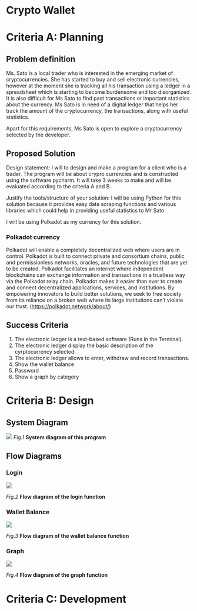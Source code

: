 # Crypto Wallet

# Criteria A: Planning
## Problem definition
Ms. Sato is a local trader who is interested in the emerging market of cryptocurrencies. She has started to buy and sell electronic currencies, however at the moment she is tracking all his transaction using a ledger in a spreadsheet which is starting to become burdensome and too disorganized. It is also difficult for Ms Sato to find past transactions or important statistics about the currency. Ms Sato is in need of a digital ledger that helps her track the amount of the cryptocurrency, the transactions, along with useful statistics.

Apart for this requirements, Ms Sato is open to explore a cryptocurrency selected by the developer.


## Proposed Solution
Design statement: I will to design and make a program for a client who is a trader. The program will be about crypro currencies and is constructed using the software pycharm. It will take 3 weeks to make and will be evaluated according to the criteria A and B.

Justify the tools/structure of your solution: I will be using Python for this solution because it provides easy data scraping functions and various libraries which could help in providing useful statistics to Mr Sato

I will be using Polkadot as my currency for this solution.

### Polkadot currency
Polkadot will enable a completely decentralized web where users are in control. Polkadot is built to connect private and consortium chains, public and permissionless networks, oracles, and future technologies that are yet to be created. Polkadot facilitates an internet where independent blockchains can exchange information and transactions in a trustless way via the Polkadot relay chain. Polkadot makes it easier than ever to create and connect decentralized applications, services, and institutions. By empowering innovators to build better solutions, we seek to free society from its reliance on a broken web where its large institutions can’t violate our trust.
(https://polkadot.network/about/)


## Success Criteria
1. The electronic ledger is a text-based software (Runs in the Terminal).
2. The electronic ledger display the basic description of the cyrptocurrency selected.
3. The electronic ledger allows to enter, withdraw and record transactions.
4. Show the wallet balance
5. Password
6. Show a graph by category


# Criteria B: Design
## System Diagram
![](CryptoWallet_SysD.jpg)
*Fig.1* **System diagram of this program**

## Flow Diagrams

### Login
![](Assets/CryptoWallet_Login.jpg)

*Fig.2* **Flow diagram of the login function**

### Wallet Balance
![](Assets/CryptoWallet_Balance.jpg)

*Fig.3* **Flow diagram of the wallet balance function**

### Graph
![](Assets/CryptoWallet_Graph.jpg)

*Fig.4* **Flow diagram of the graph function**


# Criteria C: Development

## 
